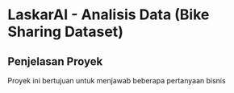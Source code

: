 # LaskarAI - Analisis Data (Bike Sharing Dataset)
## Penjelasan Proyek
Proyek ini bertujuan untuk menjawab beberapa pertanyaan bisnis 
